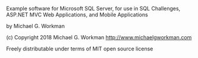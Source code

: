 Example software for Microsoft SQL Server, for use in SQL Challenges, ASP.NET MVC Web Applications, and Mobile Applications

by Michael G. Workman

(c) Copyright 2018 Michael G. Workman  http://www.michaelgworkman.com

Freely distributable under terms of MIT open source license

